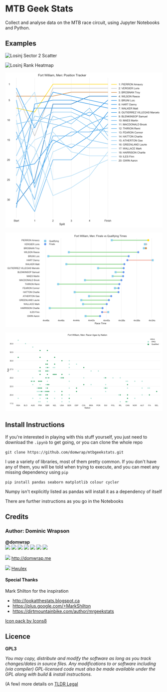 # MTB Geek Stats

Collect and analyse data on the MTB race circuit, using Jupyter Notebooks and Python.

## Examples

![Losinj Sector 2 Scatter](https://i.imgur.com/b8nSCiv.png)

![Losinj Rank Heatmap](https://i.imgur.com/PlcvsN0.png)

![Fort Bill Position Tracker](https://raw.githubusercontent.com/domwrap/mtbgeekstats/master/2018/dh2_fortbill/dh2_fortbill_m_position_tracker.png)

![Fort Bill Finals vs Qualis](https://github.com/domwrap/mtbgeekstats/blob/master/2018/dh2_fortbill/dh2_fortbill_m_finals_vs_qualis_compare.png)

![Fort Bill Age by Nation](https://raw.githubusercontent.com/domwrap/mtbgeekstats/master/2018/dh2_fortbill/dh2_fortbill_m_age_by_nation.png)

## Install Instructions

If you're interested in playing with this stuff yourself, you just need to download the `.ipynb` to get going, or you can clone the whole repo

`git clone https://github.com/domwrap/mtbgeekstats.git`

I use a variety of libraries, most of them pretty common. If you don't have any of them, you will be told when trying to execute, and you can meet any missing dependency using `pip`

`pip install pandas seaborn matplotlib colour cycler`

Numpy isn't explicitly listed as pandas will install it as a dependency of itself

There are further instructions as you go in the Notebooks

## Credits

### Author: Dominic Wrapson


 **@domwrap**
<br>
<a href="https://github.com/domwrap/"><img src="https://png.icons8.com/material/24/000000/github-2.png"></a>
<a href="https://stackoverflow.com/users/2154487/domwrap"><img src="https://png.icons8.com/material/24/000000/stackoverflow.png"></a>
<a href="https://www.linkedin.com/in/domwrap"><img src="https://png.icons8.com/material/24/000000/linkedin.png"></a>
<a href="https://notebooks.azure.com/domwrap"><img src="https://png.icons8.com/material/24/000000/windows8.png"></a>
<a href="https://www.instagram.com/domwrap"><img src="https://png.icons8.com/ios-glyphs/24/000000/instagram-new.png"></a>
<a href="http://twitter.com/domwrap"><img src="https://png.icons8.com/material/24/000000/twitter.png"></a>
<a href="https://medium.com/@domwrap"><img src="https://png.icons8.com/material/24/000000/medium-logo.png"></a>

<img src="https://png.icons8.com/material/24/000000/home.png"> http://domwrap.me

<img src="https://png.icons8.com/material/24/000000/cycling-mountain-bike.png"> [Hwulex](https://www.pinkbike.com/u/Hwulex/)


#### Special Thanks

Mark Shilton for the inspiration
- http://lookatthestats.blogspot.ca
- https://plus.google.com/+MarkShilton
- https://dirtmountainbike.com/author/mrgeekstats


<a href="https://icons8.com">Icon pack by Icons8</a>


## Licence

**GPL3**

*You may copy, distribute and modify the software as long as you track changes/dates in source files. Any modifications to or software including (via compiler) GPL-licensed code must also be made available under the GPL along with build & install instructions.*

(A few) more details on [TLDR Legal](https://tldrlegal.com/license/gnu-general-public-license-v3-(gpl-3))
